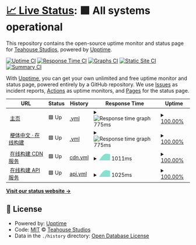 # [📈 Live Status](https://status.teahou.se): <!--live status--> **🟩 All systems operational**

This repository contains the open-source uptime monitor and status page for [Teahouse Studios](https://teahou.se/), powered by [Upptime](https://github.com/upptime/upptime).

[![Uptime CI](https://github.com/koj-co/upptime/workflows/Uptime%20CI/badge.svg)](https://github.com/koj-co/upptime/actions?query=workflow%3A%22Uptime+CI%22)
[![Response Time CI](https://github.com/koj-co/upptime/workflows/Response%20Time%20CI/badge.svg)](https://github.com/koj-co/upptime/actions?query=workflow%3A%22Response+Time+CI%22)
[![Graphs CI](https://github.com/koj-co/upptime/workflows/Graphs%20CI/badge.svg)](https://github.com/koj-co/upptime/actions?query=workflow%3A%22Graphs+CI%22)
[![Static Site CI](https://github.com/koj-co/upptime/workflows/Static%20Site%20CI/badge.svg)](https://github.com/koj-co/upptime/actions?query=workflow%3A%22Static+Site+CI%22)
[![Summary CI](https://github.com/koj-co/upptime/workflows/Summary%20CI/badge.svg)](https://github.com/koj-co/upptime/actions?query=workflow%3A%22Summary+CI%22)

With [Upptime](https://upptime.js.org), you can get your own unlimited and free uptime monitor and status page, powered entirely by a GitHub repository. We use [Issues](https://github.com/Teahouse-Studios/status/issues) as incident reports, [Actions](https://github.com/Teahouse-Studios/status/actions) as uptime monitors, and [Pages](https://status.teahou.se) for the status page.

<!--start: status pages-->
<!-- This summary is generated by Upptime (https://github.com/upptime/upptime) -->
<!-- Do not edit this manually, your changes will be overwritten -->
<!-- prettier-ignore -->
| URL | Status | History | Response Time | Uptime |
| --- | ------ | ------- | ------------- | ------ |
| <img alt="" src="https://favicons.githubusercontent.com/teahou.se" height="13"> [主页](https://teahou.se/) | 🟩 Up | [.yml](https://github.com/Teahouse-Studios/status/commits/master/history/.yml) | <details><summary><img alt="Response time graph" src="./graphs//response-time-week.png" height="20"> 775ms</summary><br><a href="https://status.teahou.se/history/"><img alt="Response time 775" src="https://img.shields.io/endpoint?url=https%3A%2F%2Fraw.githubusercontent.com%2FTeahouse-Studios%2Fstatus%2Fmaster%2Fapi%2F%2Fresponse-time.json"></a><br><a href="https://status.teahou.se/history/"><img alt="24-hour response time 775" src="https://img.shields.io/endpoint?url=https%3A%2F%2Fraw.githubusercontent.com%2FTeahouse-Studios%2Fstatus%2Fmaster%2Fapi%2F%2Fresponse-time-day.json"></a><br><a href="https://status.teahou.se/history/"><img alt="7-day response time 775" src="https://img.shields.io/endpoint?url=https%3A%2F%2Fraw.githubusercontent.com%2FTeahouse-Studios%2Fstatus%2Fmaster%2Fapi%2F%2Fresponse-time-week.json"></a><br><a href="https://status.teahou.se/history/"><img alt="30-day response time 775" src="https://img.shields.io/endpoint?url=https%3A%2F%2Fraw.githubusercontent.com%2FTeahouse-Studios%2Fstatus%2Fmaster%2Fapi%2F%2Fresponse-time-month.json"></a><br><a href="https://status.teahou.se/history/"><img alt="1-year response time 775" src="https://img.shields.io/endpoint?url=https%3A%2F%2Fraw.githubusercontent.com%2FTeahouse-Studios%2Fstatus%2Fmaster%2Fapi%2F%2Fresponse-time-year.json"></a></details> | <details><summary><a href="https://status.teahou.se/history/">100.00%</a></summary><a href="https://status.teahou.se/history/"><img alt="All-time uptime 100.00%" src="https://img.shields.io/endpoint?url=https%3A%2F%2Fraw.githubusercontent.com%2FTeahouse-Studios%2Fstatus%2Fmaster%2Fapi%2F%2Fuptime.json"></a><br><a href="https://status.teahou.se/history/"><img alt="24-hour uptime 100.00%" src="https://img.shields.io/endpoint?url=https%3A%2F%2Fraw.githubusercontent.com%2FTeahouse-Studios%2Fstatus%2Fmaster%2Fapi%2F%2Fuptime-day.json"></a><br><a href="https://status.teahou.se/history/"><img alt="7-day uptime 100.00%" src="https://img.shields.io/endpoint?url=https%3A%2F%2Fraw.githubusercontent.com%2FTeahouse-Studios%2Fstatus%2Fmaster%2Fapi%2F%2Fuptime-week.json"></a><br><a href="https://status.teahou.se/history/"><img alt="30-day uptime 100.00%" src="https://img.shields.io/endpoint?url=https%3A%2F%2Fraw.githubusercontent.com%2FTeahouse-Studios%2Fstatus%2Fmaster%2Fapi%2F%2Fuptime-month.json"></a><br><a href="https://status.teahou.se/history/"><img alt="1-year uptime 100.00%" src="https://img.shields.io/endpoint?url=https%3A%2F%2Fraw.githubusercontent.com%2FTeahouse-Studios%2Fstatus%2Fmaster%2Fapi%2F%2Fuptime-year.json"></a></details>
| <img alt="" src="https://favicons.githubusercontent.com/dl.meme.teahou.se" height="13"> [梗体中文 · 在线构建](https://dl.meme.teahou.se) | 🟩 Up | [.yml](https://github.com/Teahouse-Studios/status/commits/master/history/.yml) | <details><summary><img alt="Response time graph" src="./graphs//response-time-week.png" height="20"> 775ms</summary><br><a href="https://status.teahou.se/history/"><img alt="Response time 775" src="https://img.shields.io/endpoint?url=https%3A%2F%2Fraw.githubusercontent.com%2FTeahouse-Studios%2Fstatus%2Fmaster%2Fapi%2F%2Fresponse-time.json"></a><br><a href="https://status.teahou.se/history/"><img alt="24-hour response time 775" src="https://img.shields.io/endpoint?url=https%3A%2F%2Fraw.githubusercontent.com%2FTeahouse-Studios%2Fstatus%2Fmaster%2Fapi%2F%2Fresponse-time-day.json"></a><br><a href="https://status.teahou.se/history/"><img alt="7-day response time 775" src="https://img.shields.io/endpoint?url=https%3A%2F%2Fraw.githubusercontent.com%2FTeahouse-Studios%2Fstatus%2Fmaster%2Fapi%2F%2Fresponse-time-week.json"></a><br><a href="https://status.teahou.se/history/"><img alt="30-day response time 775" src="https://img.shields.io/endpoint?url=https%3A%2F%2Fraw.githubusercontent.com%2FTeahouse-Studios%2Fstatus%2Fmaster%2Fapi%2F%2Fresponse-time-month.json"></a><br><a href="https://status.teahou.se/history/"><img alt="1-year response time 775" src="https://img.shields.io/endpoint?url=https%3A%2F%2Fraw.githubusercontent.com%2FTeahouse-Studios%2Fstatus%2Fmaster%2Fapi%2F%2Fresponse-time-year.json"></a></details> | <details><summary><a href="https://status.teahou.se/history/">100.00%</a></summary><a href="https://status.teahou.se/history/"><img alt="All-time uptime 100.00%" src="https://img.shields.io/endpoint?url=https%3A%2F%2Fraw.githubusercontent.com%2FTeahouse-Studios%2Fstatus%2Fmaster%2Fapi%2F%2Fuptime.json"></a><br><a href="https://status.teahou.se/history/"><img alt="24-hour uptime 100.00%" src="https://img.shields.io/endpoint?url=https%3A%2F%2Fraw.githubusercontent.com%2FTeahouse-Studios%2Fstatus%2Fmaster%2Fapi%2F%2Fuptime-day.json"></a><br><a href="https://status.teahou.se/history/"><img alt="7-day uptime 100.00%" src="https://img.shields.io/endpoint?url=https%3A%2F%2Fraw.githubusercontent.com%2FTeahouse-Studios%2Fstatus%2Fmaster%2Fapi%2F%2Fuptime-week.json"></a><br><a href="https://status.teahou.se/history/"><img alt="30-day uptime 100.00%" src="https://img.shields.io/endpoint?url=https%3A%2F%2Fraw.githubusercontent.com%2FTeahouse-Studios%2Fstatus%2Fmaster%2Fapi%2F%2Fuptime-month.json"></a><br><a href="https://status.teahou.se/history/"><img alt="1-year uptime 100.00%" src="https://img.shields.io/endpoint?url=https%3A%2F%2Fraw.githubusercontent.com%2FTeahouse-Studios%2Fstatus%2Fmaster%2Fapi%2F%2Fuptime-year.json"></a></details>
| <img alt="" src="https://favicons.githubusercontent.com/fe.wd-ljt.com" height="13"> [在线构建 CDN 服务](https://fe.wd-ljt.com/meme/index.html) | 🟩 Up | [cdn.yml](https://github.com/Teahouse-Studios/status/commits/master/history/cdn.yml) | <details><summary><img alt="Response time graph" src="./graphs/cdn/response-time-week.png" height="20"> 1011ms</summary><br><a href="https://status.teahou.se/history/cdn"><img alt="Response time 1011" src="https://img.shields.io/endpoint?url=https%3A%2F%2Fraw.githubusercontent.com%2FTeahouse-Studios%2Fstatus%2Fmaster%2Fapi%2Fcdn%2Fresponse-time.json"></a><br><a href="https://status.teahou.se/history/cdn"><img alt="24-hour response time 1011" src="https://img.shields.io/endpoint?url=https%3A%2F%2Fraw.githubusercontent.com%2FTeahouse-Studios%2Fstatus%2Fmaster%2Fapi%2Fcdn%2Fresponse-time-day.json"></a><br><a href="https://status.teahou.se/history/cdn"><img alt="7-day response time 1011" src="https://img.shields.io/endpoint?url=https%3A%2F%2Fraw.githubusercontent.com%2FTeahouse-Studios%2Fstatus%2Fmaster%2Fapi%2Fcdn%2Fresponse-time-week.json"></a><br><a href="https://status.teahou.se/history/cdn"><img alt="30-day response time 1011" src="https://img.shields.io/endpoint?url=https%3A%2F%2Fraw.githubusercontent.com%2FTeahouse-Studios%2Fstatus%2Fmaster%2Fapi%2Fcdn%2Fresponse-time-month.json"></a><br><a href="https://status.teahou.se/history/cdn"><img alt="1-year response time 1011" src="https://img.shields.io/endpoint?url=https%3A%2F%2Fraw.githubusercontent.com%2FTeahouse-Studios%2Fstatus%2Fmaster%2Fapi%2Fcdn%2Fresponse-time-year.json"></a></details> | <details><summary><a href="https://status.teahou.se/history/cdn">100.00%</a></summary><a href="https://status.teahou.se/history/cdn"><img alt="All-time uptime 100.00%" src="https://img.shields.io/endpoint?url=https%3A%2F%2Fraw.githubusercontent.com%2FTeahouse-Studios%2Fstatus%2Fmaster%2Fapi%2Fcdn%2Fuptime.json"></a><br><a href="https://status.teahou.se/history/cdn"><img alt="24-hour uptime 100.00%" src="https://img.shields.io/endpoint?url=https%3A%2F%2Fraw.githubusercontent.com%2FTeahouse-Studios%2Fstatus%2Fmaster%2Fapi%2Fcdn%2Fuptime-day.json"></a><br><a href="https://status.teahou.se/history/cdn"><img alt="7-day uptime 100.00%" src="https://img.shields.io/endpoint?url=https%3A%2F%2Fraw.githubusercontent.com%2FTeahouse-Studios%2Fstatus%2Fmaster%2Fapi%2Fcdn%2Fuptime-week.json"></a><br><a href="https://status.teahou.se/history/cdn"><img alt="30-day uptime 100.00%" src="https://img.shields.io/endpoint?url=https%3A%2F%2Fraw.githubusercontent.com%2FTeahouse-Studios%2Fstatus%2Fmaster%2Fapi%2Fcdn%2Fuptime-month.json"></a><br><a href="https://status.teahou.se/history/cdn"><img alt="1-year uptime 100.00%" src="https://img.shields.io/endpoint?url=https%3A%2F%2Fraw.githubusercontent.com%2FTeahouse-Studios%2Fstatus%2Fmaster%2Fapi%2Fcdn%2Fuptime-year.json"></a></details>
| <img alt="" src="https://favicons.githubusercontent.com/meme.wd-api.com" height="13"> [在线构建 API 服务](https://meme.wd-api.com/) | 🟩 Up | [api.yml](https://github.com/Teahouse-Studios/status/commits/master/history/api.yml) | <details><summary><img alt="Response time graph" src="./graphs/api/response-time-week.png" height="20"> 1025ms</summary><br><a href="https://status.teahou.se/history/api"><img alt="Response time 1025" src="https://img.shields.io/endpoint?url=https%3A%2F%2Fraw.githubusercontent.com%2FTeahouse-Studios%2Fstatus%2Fmaster%2Fapi%2Fapi%2Fresponse-time.json"></a><br><a href="https://status.teahou.se/history/api"><img alt="24-hour response time 1025" src="https://img.shields.io/endpoint?url=https%3A%2F%2Fraw.githubusercontent.com%2FTeahouse-Studios%2Fstatus%2Fmaster%2Fapi%2Fapi%2Fresponse-time-day.json"></a><br><a href="https://status.teahou.se/history/api"><img alt="7-day response time 1025" src="https://img.shields.io/endpoint?url=https%3A%2F%2Fraw.githubusercontent.com%2FTeahouse-Studios%2Fstatus%2Fmaster%2Fapi%2Fapi%2Fresponse-time-week.json"></a><br><a href="https://status.teahou.se/history/api"><img alt="30-day response time 1025" src="https://img.shields.io/endpoint?url=https%3A%2F%2Fraw.githubusercontent.com%2FTeahouse-Studios%2Fstatus%2Fmaster%2Fapi%2Fapi%2Fresponse-time-month.json"></a><br><a href="https://status.teahou.se/history/api"><img alt="1-year response time 1025" src="https://img.shields.io/endpoint?url=https%3A%2F%2Fraw.githubusercontent.com%2FTeahouse-Studios%2Fstatus%2Fmaster%2Fapi%2Fapi%2Fresponse-time-year.json"></a></details> | <details><summary><a href="https://status.teahou.se/history/api">100.00%</a></summary><a href="https://status.teahou.se/history/api"><img alt="All-time uptime 100.00%" src="https://img.shields.io/endpoint?url=https%3A%2F%2Fraw.githubusercontent.com%2FTeahouse-Studios%2Fstatus%2Fmaster%2Fapi%2Fapi%2Fuptime.json"></a><br><a href="https://status.teahou.se/history/api"><img alt="24-hour uptime 100.00%" src="https://img.shields.io/endpoint?url=https%3A%2F%2Fraw.githubusercontent.com%2FTeahouse-Studios%2Fstatus%2Fmaster%2Fapi%2Fapi%2Fuptime-day.json"></a><br><a href="https://status.teahou.se/history/api"><img alt="7-day uptime 100.00%" src="https://img.shields.io/endpoint?url=https%3A%2F%2Fraw.githubusercontent.com%2FTeahouse-Studios%2Fstatus%2Fmaster%2Fapi%2Fapi%2Fuptime-week.json"></a><br><a href="https://status.teahou.se/history/api"><img alt="30-day uptime 100.00%" src="https://img.shields.io/endpoint?url=https%3A%2F%2Fraw.githubusercontent.com%2FTeahouse-Studios%2Fstatus%2Fmaster%2Fapi%2Fapi%2Fuptime-month.json"></a><br><a href="https://status.teahou.se/history/api"><img alt="1-year uptime 100.00%" src="https://img.shields.io/endpoint?url=https%3A%2F%2Fraw.githubusercontent.com%2FTeahouse-Studios%2Fstatus%2Fmaster%2Fapi%2Fapi%2Fuptime-year.json"></a></details>

<!--end: status pages-->

[**Visit our status website →**](https://status.teahou.se)

## 📄 License

- Powered by: [Upptime](https://github.com/upptime/upptime)
- Code: [MIT](./LICENSE) © [Teahouse Studios](https://teahou.se/)
- Data in the `./history` directory: [Open Database License](https://opendatacommons.org/licenses/odbl/1-0/)
